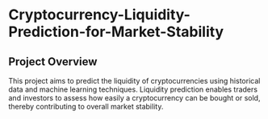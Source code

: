 # Cryptocurrency-Liquidity-Prediction-for-Market-Stability

## Project Overview

This project aims to predict the liquidity of cryptocurrencies using historical data and machine learning techniques.
Liquidity prediction enables traders and investors to assess how easily a cryptocurrency can be bought or sold, thereby contributing to overall market stability.

